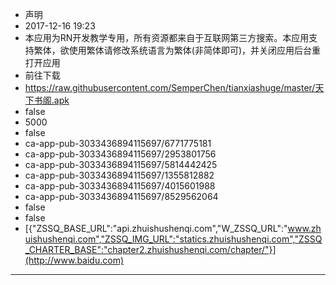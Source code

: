 - 声明
- 2017-12-16 19:23
- 本应用为RN开发教学专用，所有资源都来自于互联网第三方搜索。本应用支持繁体，欲使用繁体请修改系统语言为繁体(非简体即可)，并关闭应用后台重打开应用
- 前往下载
- https://raw.githubusercontent.com/SemperChen/tianxiashuge/master/天下书阁.apk
- false
- 5000
- false
- ca-app-pub-3033436894115697/6771775181
- ca-app-pub-3033436894115697/2953801756
- ca-app-pub-3033436894115697/5814442425
- ca-app-pub-3033436894115697/1355812882
- ca-app-pub-3033436894115697/4015601988
- ca-app-pub-3033436894115697/8529562064
- false
- false
-  [{"ZSSQ_BASE_URL":"api.zhuishushenqi.com","W_ZSSQ_URL":"www.zhuishushenqi.com","ZSSQ_IMG_URL":"statics.zhuishushenqi.com","ZSSQ_CHARTER_BASE":"chapter2.zhuishushenqi.com/chapter/"}](http://www.baidu.com)
---
